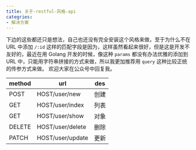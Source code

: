 ```yaml
---
title: 关于-restful-风格-api
categries: 
- 解决方案
---
```

下边的这些都还只是想法，自己也还没有完全安装这个风格来做，至于为什么不在 URL 中添加 `/:id` 这样的匹配字段是因为，这样虽然看起来很好，但是这是开发不友好的，最近在用 Golang 开发的时候，像这种 `params` 都没有办法优雅的添加到 URL 中，只能用字符串拼接的方式来做，所以我更加推荐用 `query` 这种比较正统的传参方式来做。
欢迎大家在公众号中回复我。

|method|url|des|
|---|---|---|
|POST|HOST/user/new|创建|
|GET|HOST/user/index|列表|
|GET|HOST/user/show|对象|
|DELETE|HOST/user/delete|删除|
|PATCH|HOST/user/update|更新|